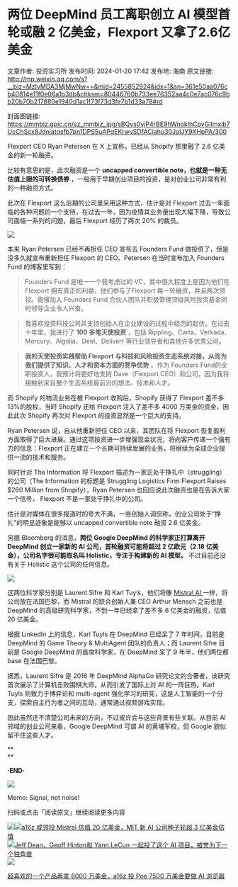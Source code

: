 # 两位 DeepMind 员工离职创立 AI 模型首轮或融 2 亿美金，Flexport 又拿了2.6亿美金

文章作者: 投资实习所
发布时间: 2024-01-20 17:42
发布地: 海南
原文链接: http://mp.weixin.qq.com/s?__biz=MzIyMDA3MjMwNw==&mid=2455852924&idx=1&sn=361e50aa076cb40814e11f0e06a1b3db&chksm=80446760b733ee76352aa4c0e7ac076c9bb20b70b217880e1940d1ac1f73f73d3fe7b1d33a78#rd

封面图链接: https://mmbiz.qpic.cn/sz_mmbiz_jpg/sBQys0vjP4rBE9hWnokIhCpvGlImxib7UcChScx8Jdniatqsfb7pn1DPS5uAPqEKrwvSDfACiahu30JaIJY9XHpPA/300

Flexport CEO Ryan Petersen 在 X 上宣称，已经从 Shopify 那里融了 2.6 亿美金的新一轮融资。

比较有意思的是，此次融资是一个 **uncapped convertible note，也就是一种无估值上限的可转换债券**
，一般用于早期创业项目的投资，是对创业公司非常有利的一种融资方式。

此次在 Flexport 这么后期的公司里采用这种方式，估计是对 Flexport
过去一年面临的各种问题的一个支持，在过去一年，因为疫情其业务量出现大幅下降，导致公司面临一系列的问题，最后 Flexport 经历了两次 20% 的裁员。

![](https://mmbiz.qpic.cn/sz_mmbiz_png/sBQys0vjP4rBE9hWnokIhCpvGlImxib7UIzD3CmFxTjb5ASusjGje8AF2IMNvLibfQwX53fIJVTshyDRRRWRWoYA/640?wx_fmt=png&from=appmsg)

本来 Ryan Petersen 已经不再担任 CEO 宣布去 Founders Fund 做投资了，但是没多久就宣布重新担任 Flexport 的
CEO。Petersen 在当时宣布加入 Founders Fund 的博客里写到：

> Founders Fund 是唯一一个我考虑过的 VC，其中很大程度上是因为他们在 Flexport 拥有真正的利益，他们参与了Flexport
> 每一轮融资，并且两次领投。能够加入 Founders Fund 合伙人团队并积极管理顶级风险投资基金同时领导企业令人兴奋。

> 我喜欢投资科技公司并支持创始人在企业建设的过程中经历的起伏。在过去十年里，我进行了 **100 多笔天使投资** ，包括
> Rippling、Carta、Verkada、Mercury、Algolia、Deel、Deliverr 等行业领导者和其他许多优秀公司。

> **我的天使投资实践帮助 Flexport 与科技和风险投资生态系统对接，从而为我们提供了知识、人才和资本方面的竞争优势** 。作为 Founders
> Fund的全职投资人，我预计将更好地支持 Dave（Flexport CEO）和公司，因为我将接触到来自整个生态系统最前沿的想法、技术和人才。

而 Shopify 的物流业务在被 Flexport 收购后，Shopify 获得了 Flexport 差不多 13%的股权，当时 Shopify 还给
Flexport 注入了差不多 4000 万美金的资金，因此此次 Shopify 再次对 Flexport 的投资显然是一个巨大的支持。

Ryan Petersen 说，自从他重新担任 CEO 以来，其团队在将 Flexport
恢复盈利方面取得了巨大进展。通过这项投资进一步增强现金状况，将向客户传递一个强有力的信息：Flexport
正在建立一个长期可持续发展的业务，将继续为全球企业提供一流的技术和服务。

同时针对 The Information 将 Flexport 描述为一家正处于挣扎中（struggling）的公司（The Information
的标题是 Struggling Logistics Firm Flexport Raises $260 Million from Shopify），Ryan
Petersen 也回应说此次融资也是在告诉大家一个信号， Flexport 不是一家处于挣扎中的公司。

估计是对媒体在很多报道时的夸大不满，一些创始人调侃称，创业公司处于“挣扎”的明显迹象是能够以 uncapped convertible note 融资
2.6 亿美金。

另据 Bloomberg 的消息，**两位 Google DeepMind 的科学家正打算离开 DeepMind 创立一家新的 AI
公司，首轮融资可能将超过 2 亿欧元（2.18 亿美金），公司名字很可能取名叫 Holistic，专注于构建新的 AI 模型。** 不过目前还没有关于
Holistic 这个公司的任何信息。

![](https://mmbiz.qpic.cn/sz_mmbiz_jpg/sBQys0vjP4rBE9hWnokIhCpvGlImxib7UFOFUXdCrbBiaUpgicoYnYNNQGWialnBaglayeUo5kk5dClzbG2ZKPOeFw/640?wx_fmt=jpeg&from=appmsg)

这两位科学家分别是 Laurent Sifre 和 Karl Tuyls，他们将像 [Mistral AI
](http://mp.weixin.qq.com/s?__biz=MzIyMDA3MjMwNw==&mid=2455852655&idx=1&sn=7011c16ec2c197e8f5e0b0aa91059646&chksm=80446673b733ef65d97a4d53d344336ecab2c9bfedcfafc90e5191ee19ff44824cc4e3e6b0c8&scene=21#wechat_redirect)一样，将公司放在法国巴黎，而
Mistral 的联合创始人兼 CEO Arthur Mensch 之前也是 DeepMind 的高级研究科学家，不到一年已经拿了差不多 6
亿美金的融资，估值 20 亿美金。

根据 LinkedIn 上的信息，Karl Tuyls 在 DeepMind 已经呆了 7 年时间，目前是 DeepMind 的 Game Theory &
MultiAgent 团队的负责人；而 Laurent Sifre 目前是 Google DeepMind 的首席科学家，在 DeepMind 呆了 9
年半，他们两位都 base 在法国巴黎。

据悉，Laurent Sifre 是 2016 年 DeepMind AlphaGo
研究论文的合著者，该研究首次展示了计算机击败围棋大师，从而引发了国际上对 AI 的一阵狂热。Karl Tuyls 则致力于博弈论和 multi-agent
强化学习的研究，这是人工智能的一个分支，探索自主行为者之间的互动，通常通过视频游戏实现。

因此虽然还不清楚公司未来的方向，不过或许会与这些背景有些关联。从目前 AI 领域的创业公司来看，Google DeepMind 可谓 AI 的黄埔军校，但
Google 貌似留不住这些人才。

**  
**

**·END·**

![](https://mmbiz.qpic.cn/sz_mmbiz_png/sBQys0vjP4rBE9hWnokIhCpvGlImxib7U6xRsf54LY5iaKUfzdTN8YSnxvf0H3J4ujDNKrLibnGP3MpqMsM39jiaXQ/640?wx_fmt=png&from=appmsg)  

Memo: Signal, not noise!

扫码或点击「阅读原文」继续阅读更多内容

![](https://mmbiz.qpic.cn/mmbiz_png/mrJibAziaMQhQGoNHniac6wGOyRe172dlS0HCYicyjiaCTtly2pULIz6YPNsXeRjoQFSuDYezsia4ibhbAc1X3GKtVRyw/640?wx_fmt=png&wxfrom=5&wx_lazy=1&wx_co=1)[![](https://mmbiz.qpic.cn/sz_mmbiz_jpg/sBQys0vjP4rKks7azg3Xhyccf3wmoxDhWXe4LmFkb0ZJibYMSES67FUiciaNwSFj0jia3STn4drAzw001yHSmyicAfQ/640?wx_fmt=jpeg)a16z
或领投 Mistral 估值 20 亿美金，MIT 新 AI 公司种子轮超 3
亿美金估值](https://mp.weixin.qq.com/s?__biz=MzIyMDA3MjMwNw==&mid=2455852655&idx=1&sn=7011c16ec2c197e8f5e0b0aa91059646&chksm=80446673b733ef65d97a4d53d344336ecab2c9bfedcfafc90e5191ee19ff44824cc4e3e6b0c8&scene=21#wechat_redirect)  
[![](https://mmbiz.qpic.cn/sz_mmbiz_jpg/sBQys0vjP4rw6rpib2icKTEoUUI5KWuT7xQF1JnfKXFJ9aGiaNnNRVEIuL2demWZ8lQIKnCQmSmXxxCwSkhVOphug/640?wx_fmt=jpeg)Jeff
Dean、Geoff Hinton和 Yann LeCun 一起投了这个 AI
项目，被誉为下一个独角兽](https://mp.weixin.qq.com/s?__biz=MzIyMDA3MjMwNw==&mid=2455852716&idx=1&sn=18a765a6f562f3a9caebf075c2f5b64e&chksm=804466b0b733efa6337e4d814e6b0b58fb2ae4d9b72dad04c0ac4ce6de7f1dc44c8ef3f6d19a&scene=21#wechat_redirect)  
[![](https://mmbiz.qpic.cn/sz_mmbiz_jpg/sBQys0vjP4pgHqvyGMGPwUQ1f9DK3PoFaMsK29RjxiciciarnGia49iadIoHWc6ibwxT7zQFcT4JLaoEl05hoE4h57ibg/640?wx_fmt=jpeg)](https://mp.weixin.qq.com/s?__biz=MzIyMDA3MjMwNw==&mid=2455852850&idx=1&sn=e274e03dadfeaebe85e6df112e5197ee&chksm=8044672eb733ee381fff42d24f01685fc28db210c53ed042635e787a7214dfae4b3f06676dda&scene=21#wechat_redirect)

[超喜欢的一个产品再拿 6000 万美金，a16z 投 Poe 7500 万美金要做 AI
浏览器](https://mp.weixin.qq.com/s?__biz=MzIyMDA3MjMwNw==&mid=2455852850&idx=1&sn=e274e03dadfeaebe85e6df112e5197ee&chksm=8044672eb733ee381fff42d24f01685fc28db210c53ed042635e787a7214dfae4b3f06676dda&scene=21#wechat_redirect)

